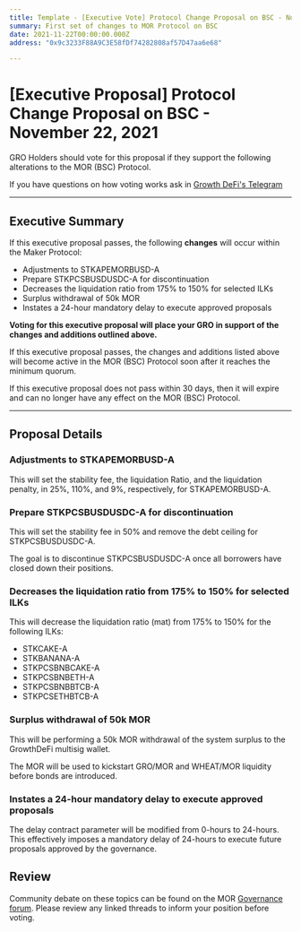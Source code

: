 ```yaml
---
title: Template - [Executive Vote] Protocol Change Proposal on BSC - November 22, 2021
summary: First set of changes to MOR Protocol on BSC
date: 2021-11-22T00:00:00.000Z
address: "0x9c3233F88A9C3E58fDf74282808af57D47aa6e68"

---
```

# [Executive Proposal] Protocol Change Proposal on BSC - November 22, 2021

GRO Holders should vote for this proposal if they support the following alterations to the MOR (BSC) Protocol.

If you have questions on how voting works ask in [Growth DeFi's Telegram](https://t.me/growthdefi)

---

## Executive Summary

If this executive proposal passes, the following **changes** will occur within the Maker Protocol:
- Adjustments to STKAPEMORBUSD-A
- Prepare STKPCSBUSDUSDC-A for discontinuation
- Decreases the liquidation ratio from 175% to 150% for selected ILKs
- Surplus withdrawal of 50k MOR
- Instates a 24-hour mandatory delay to execute approved proposals

**Voting for this executive proposal will place your GRO in support of the changes and additions outlined above.**

If this executive proposal passes, the changes and additions listed above will become active in the MOR (BSC) Protocol soon after it reaches the minimum quorum.

If this executive proposal does not pass within 30 days, then it will expire and can no longer have any effect on the MOR (BSC) Protocol.

---

## Proposal Details

### Adjustments to STKAPEMORBUSD-A

This will set the stability fee, the liquidation Ratio, and the liquidation penalty, in 25%, 110%, and 9%, respectively, for STKAPEMORBUSD-A.

### Prepare STKPCSBUSDUSDC-A for discontinuation

This will set the stability fee in 50% and remove the debt ceiling for STKPCSBUSDUSDC-A.

The goal is to discontinue STKPCSBUSDUSDC-A once all borrowers have closed down their positions.

### Decreases the liquidation ratio from 175% to 150% for selected ILKs

This will decrease the liquidation ratio (mat) from 175% to 150% for the following ILKs:

- STKCAKE-A
- STKBANANA-A
- STKPCSBNBCAKE-A
- STKPCSBNBETH-A
- STKPCSBNBBTCB-A
- STKPCSETHBTCB-A

### Surplus withdrawal of 50k MOR

This will be performing a 50k MOR withdrawal of the system surplus to the GrowthDeFi multisig wallet.

The MOR will be used to kickstart GRO/MOR and WHEAT/MOR liquidity before bonds are introduced.

### Instates a 24-hour mandatory delay to execute approved proposals

The delay contract parameter will be modified from 0-hours to 24-hours. This effectively imposes a mandatory delay of 24-hours to execute future proposals approved by the governance.

## Review

Community debate on these topics can be found on the MOR [Governance forum](https://forum.growthdefi.com/). Please review any linked threads to inform your position before voting.
